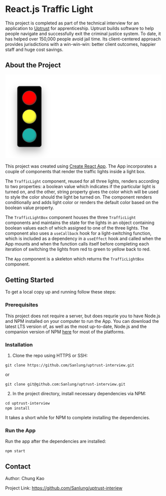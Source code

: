 # React.js Traffic Light

This project is completed as part of the technical interview for an application to [Uptrust](https://uptrust.co/) for apprenticeship. Uptrust builds software to help people navigate and successfully exit the criminal justice system. To date, it has helped over 150,000 people avoid jail time. Its client-centered approach provides jurisdictions with a win-win-win: better client outcomes, happier staff and huge cost savings.

## About the Project

![Site Screenshot](public/img/site_screenshot.png)

This project was created using [Create React App](https://github.com/facebook/create-react-app). The App incorporates a couple of components that render the traffic lights inside a light box.

The `TrafficLight` component, reused for all three lights, renders according to two properties: a boolean value which indicates if the particular light is turned on, and the other, string property gives the color which will be used to style the color should the light be turned on. The component renders conditionally and adds light color or renders the default color based on the boolean value property.

The `TrafficLightBox` component houses the three `TrafficLight` components and maintains the state for the lights in an object containing boolean values each of which assigned to one of the three lights. The component also uses a `useCallback` hook for a light-switching function, which is included as a dependency in a `useEffect` hook and called when the App mounts and when the function calls itself before completing each iteration of switching the lights from red to green to yellow back to red.

The `App` component is a skeleton which returns the `TrafficLightBox` component.

## Getting Started

To get a local copy up and running follow these steps:

### Prerequisites

This project does not require a server, but does requrie you to have Node.js and NPM installed on your computer to run the App. You can download the latest LTS version of, as well as the most up-to-date, Node.js and the companion version of NPM [here](https://nodejs.org/en/download/) for most of the platforms.

### Installation

1. Clone the repo using HTTPS or SSH:

```
git clone https://github.com/Sanlung/uptrust-interview.git
```

or

```
git clone git@github.com:Sanlung/uptrust-interview.git
```

2. In the project directory, install necessary dependencies via NPM:

```
cd uptrust-interview
npm install
```

It takes a short while for NPM to complete installing the dependencies.

### Run the App

Run the app after the dependencies are installed:

```
npm start
```

## Contact

Author: Chung Kao

Project Link: https://github.com/Sanlung/uptrust-interiew
